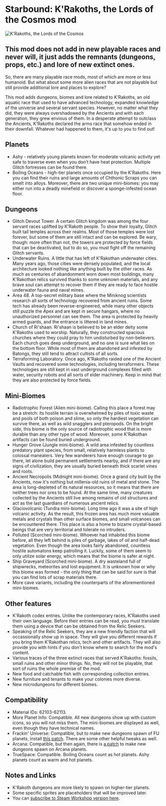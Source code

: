 #  Starbound: K'Rakoths, the Lords of the Cosmos mod
![K'Rakoths, the Lords of the Cosmos](https://steamuserimages-a.akamaihd.net/ugc/1617345978457515522/13D6F1B5F968DCC35D5CB519E05610013FD5C766/?imw=5000&imh=5000&ima=fit&impolicy=Letterbox&imcolor=%23000000&letterbox=false)
## This mod does not add in new playable races and never will, it just adds the remnants (dungeons, props, etc.) and lore of new extinct ones.

So, there are many playable race mods, most of which are more or less humanoid. But what about some more alien races that are not playable but still provide additional lore and places to explore?

This mod adds dungeons, biomes and lore related to K'Rakoths, an old aquatic race that used to have advanced technology, expanded knowledge of the universe and several servant species. However, no matter what they did, they were always overshadowed by the Ancients and with each generation, they grew envious of them. In a desperate attempt to outclass the Ancients, K'Rakoths declared the arms race that somehow ended in their downfall. Whatever had happened to them, it's up to you to find out!

## Planets
- Ashy - relatively young planets known for moderate volcanic activity yet safe to traverse even when you don't have heat protection. Multiple Glitch fortresses can be found there.
- Boiling Oceans - high-tier planets once occupied by the K'Rakoths. Here you can find their ruins and large amounts of Chthonic Scraps you can smelt into alloys. Moreover, there are two unique mini-biomes: you may either run into a deadly minefield or discover a sponge-infested ocean floor.

## Dungeons
- Glitch Devout Tower. A certain Glitch kingdom was among the four servant races uplifted by K'Rakoth people. To show their loyalty, Glitch built tall temples across their realms. Most of those temples were lost forever, but some of them are still intact and can be explored. Be wary, though: more often than not, the towers are protected by force fields that can be deactivated, but to do so, you must fight off the remaining Glitch servants.
- Underwater Ruins. A little that has left of K'Rakothan underwater cities. Many years ago, those cities were densely populated, and the local architecture looked nothing like anything built by the other races. As much as centuries of abandonment worn down most buildings, many K'Rakothan relics survived thanks to some unknown materials, and any brave soul can attempt to recover them if they are ready to face hostile underwater fauna and naval mines.
- Area 48. A top-secret military base where the Miniknog scientists research all sorts of technology recovered from ancient ruins. Some tech has already been reverse-engineered, while many other objects still puzzle the Apex and are kept in secure hangars, where no unauthorized personnel can see them. The area is protected by heavily armed guards, and the entrance is littered in land mines.
- Church of Ri'shaan. Ri'shaan is believed to be an elder deity some K'Rakoths used to worship. Naturally, they constructed spacious churches where they could pray to him undisturbed by non-believers. Each church goes deep underground, and no one is sure what lies on the bottom floor. While most of them are abandoned and infested by Batongs, they still tend to attract cultists of all sorts.
- Terraforming Laboratory. Once ago, K'Rakoths raided one of the Ancient Vaults and recovered some technologies, including terraformers. These technologies are still kept in vast underground complexes filled with water, security robots and all sorts of elder machinery. Keep in mind that they are also protected by force fields.

## Mini-Biomes
- Radiotrophic Forest (Alien mini-biome). Calling this place a forest may be a stretch: its hostile terrain is overwhelmed by piles of toxic waste and pools of both poison and slime, so only the hardiest vegetation can survive there, as well as wild snagglers and pteropods. On the bright side, this biome is the only source of radiotrophic wood that is more durable than any other type of wood. Moreover, some K'Rakothan artifacts can be found buried underground.
- Hunger Grove (Jungle mini-biome). A wild area infested by countless predatory plant species, from small, relatively harmless plants to colossal maneaters. Very few wanderers have enough courage to go there, let alone build permanent settlements nearby, and if there are any signs of civilization, they are usually buried beneath thick scarlet vines and roots.
- Ancient Necropolis (Midnight mini-biome). Once a grand city built by the Ancients, now it's nothing but millenia-old ruins of metal and stone. The area is long-depleted of its natural resources, so it means that there are neither trees nor ores to be found. At the same time, many creatures collected by the Ancients still live among remains of old structures and act as the last guardians of numerous ancient relics.
- Glaciovolcanic (Tundra mini-biome). Long time ago it was a site of high volcanic activity. As the result, this frozen area has much more valuable metals and crystals than other surface biomes, and small volcanoes can be encountered there. This place is also a home to bizarre crystal-based beings that are very territorial and tolerate no intruders.
- Polluted (Scorched mini-biome). Whoever had inhabited this biome before, all they left behind is piles of garbage, lakes of oil and half-dead vegetation. Even though the area looks fairly abandoned, countless hostile automatons keep patrolling it. Luckily, some of them seem to only utilize solar energy, which means that the biome is safer at night.
- Ship Graveyard (Scorched mini-biome). A dry wasteland full of shipwrecks, meteorites and lost equipment. It is unknown how or why this biome was formed - the only thing that can be said for sure is that you can find lots of scrap materials there.
- More cave variants, including the counterparts of the aforementioned mini-biomes.

## Other features
- K'Rakoth codex entries. Unlike the contemporary races, K'Rakoths used their own language. Before their entries can be read, you must translate them using a device that can be obtained from the Relic Seekers.
- Speaking of the Relic Seekers, they are a new friendly faction that will occassionally show up in space. They will give you different rewards if you bring them K'Rakothan relics, tech and other artifacts. They will also provide you with hints if you don't know where to search for the mod's content.
- Various traces of the three extinct races that served K'Rakoths: fossils, small ruins and other minor things. No, they will not be playable, that sort of ruins the whole premise of the mod.
- New food and catchable fish with corresponding collection entries.
- New furniture and tenants to make your colonies more diverse.
- New microdungeons for different biomes.

## Compatibility
- Material IDs: 62103-62113.
- More Planet Info: Compatible. All new dungeons show up with custom icons, so you will not miss them. The mini-biomes are displayed as well, even though they have technical names.
- Frackin' Universe: Compatible, but to make new dungeons spawn of FU planets, install [this patch](https://steamcommunity.com/sharedfiles/filedetails/?id=2605267672). There are some other helpful tweaks as well.
- Arcana: Compatible, but then again, there is [a patch](https://steamcommunity.com/sharedfiles/filedetails/?id=2607069863) to make new dungeons spawn on Arcana planets.
- TrueSpace: Compatible. Boiling Oceans count as hot planets. Ashy planets count as warm and hot planets.

## Notes and Links
- K'Rakoth dungeons are more likely to spawn on higher-tier planets.
- Some specific sprites are placeholders that will be improved later.
- You can [subscribe to Steam Workshop version here](https://steamcommunity.com/workshop/filedetails/?id=2604255131).
